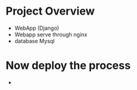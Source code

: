 # Project Overview 
- WebApp (Django) 
- Webapp serve through nginx 
- database Mysql 

# Now deploy the process 
- 